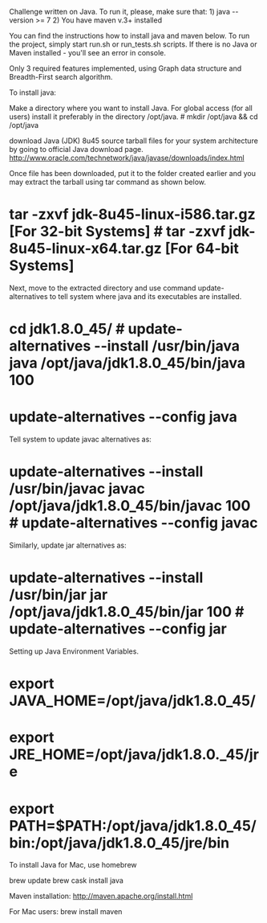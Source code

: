 Challenge written on Java. To run it, please, make sure that: 1) java --version >= 7 2) You have maven v.3+ installed

You can find the instructions how to install java and maven below. To run the project, simply start run.sh or run_tests.sh scripts. If there is no Java or Maven installed - you'll see an error in console.

Only 3 required features implemented, using Graph data structure and Breadth-First search algorithm.

To install java:

Make a directory where you want to install Java. For global access (for all users) install it preferably in the directory /opt/java. # mkdir /opt/java && cd /opt/java

download Java (JDK) 8u45 source tarball files for your system architecture by going to official Java download page. http://www.oracle.com/technetwork/java/javase/downloads/index.html

Once file has been downloaded, put it to the folder created earlier and you may extract the tarball using tar command as shown below.

# tar -zxvf jdk-8u45-linux-i586.tar.gz [For 32-bit Systems] # tar -zxvf jdk-8u45-linux-x64.tar.gz [For 64-bit Systems]

Next, move to the extracted directory and use command update-alternatives to tell system where java and its executables are installed.

# cd jdk1.8.0_45/ # update-alternatives --install /usr/bin/java java /opt/java/jdk1.8.0_45/bin/java 100
# update-alternatives --config java

Tell system to update javac alternatives as:

# update-alternatives --install /usr/bin/javac javac /opt/java/jdk1.8.0_45/bin/javac 100 # update-alternatives --config javac

Similarly, update jar alternatives as:

# update-alternatives --install /usr/bin/jar jar /opt/java/jdk1.8.0_45/bin/jar 100 # update-alternatives --config jar

Setting up Java Environment Variables.

# export JAVA_HOME=/opt/java/jdk1.8.0_45/
# export JRE_HOME=/opt/java/jdk1.8.0._45/jre
# export PATH=$PATH:/opt/java/jdk1.8.0_45/bin:/opt/java/jdk1.8.0_45/jre/bin

To install Java for Mac, use homebrew

brew update brew cask install java

Maven installation: http://maven.apache.org/install.html

For Mac users: brew install maven
